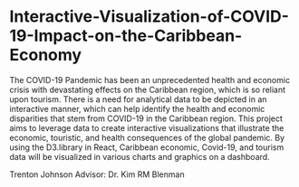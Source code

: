 # Interactive-Visualization-of-COVID-19-Impact-on-the-Caribbean-Economy


The COVID-19 Pandemic has been an unprecedented health and economic crisis with devastating effects on the Caribbean region, which is so reliant upon tourism. There is a need for analytical data to be depicted in an interactive manner, which can help identify the health and economic disparities that stem from COVID-19 in the Caribbean region. This project aims to leverage data to create interactive visualizations that illustrate the economic, touristic, and health consequences of the global pandemic. By using the D3.library in React, Caribbean economic, Covid-19, and tourism data will be visualized in various charts and graphics on a dashboard.

Trenton Johnson
Advisor: Dr. Kim RM Blenman
